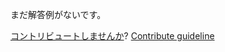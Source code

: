 
まだ解答例がないです。

[コントリビュートしませんか](https://github.com/BFEdev/BFE.dev-solutions/blob/main/question/how-to-implement-lazy-load-for-images_ja.md)?  [Contribute guideline](https://github.com/BFEdev/BFE.dev-solutions#how-to-contribute)
